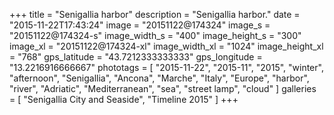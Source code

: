 +++
title = "Senigallia harbor"
description = "Senigallia harbor."
date = "2015-11-22T17:43:24"
image = "20151122@174324"
image_s = "20151122@174324-s"
image_width_s = "400"
image_height_s = "300"
image_xl = "20151122@174324-xl"
image_width_xl = "1024"
image_height_xl = "768"
gps_latitude = "43.7212333333333"
gps_longitude = "13.2216916666667"
phototags = [ "2015-11-22", "2015-11", "2015", "winter", "afternoon", "Senigallia", "Ancona", "Marche", "Italy", "Europe", "harbor", "river", "Adriatic", "Mediterranean", "sea", "street lamp", "cloud" ]
galleries = [ "Senigallia City and Seaside", "Timeline 2015" ]
+++

